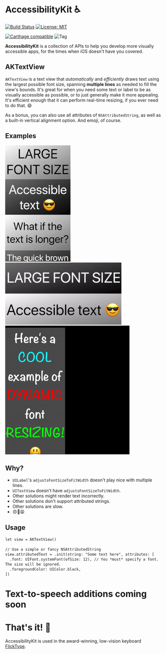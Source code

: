 # AccessibilityKit ♿️

[![Build Status](https://travis-ci.com/FlickType/AccessibilityKit.svg?branch=master)](https://travis-ci.com/FlickType/AccessibilityKit) [![License: MIT](https://img.shields.io/github/license/FlickType/AccessibilityKit.svg)](https://opensource.org/licenses/MIT) 

[![Carthage compatible](https://img.shields.io/badge/Carthage-compatible-4BC51D.svg?style=flat)](https://github.com/Carthage/Carthage) ![Tag](https://img.shields.io/github/tag/FlickType/AccessibilityKit.svg) 

**AccessibilityKit** is a collection of APIs to help you develop more visually accessible apps, for the times when iOS doesn't have you covered.


## AKTextView

`AKTextView` is a text view that _automatically_ and _efficiently_ draws text using the largest possible font size, spanning **multiple lines** as needed to fill the view's bounds. It's great for when you need some text or label to be as visually accessible as possible, or to just generally make it more appealing. It's efficient enough that it can perform real-time resizing, if you ever need to do that. 😄

As a bonus, you can also use all attributes of `NSAttributedString`, as well as a built-in vertical alignment option. And emoji, of course.

## Examples
![Animated example of AKTextView, portrait](/assets/textview-portrait.gif) ![Animated example of AKTextView, landscape](/assets/textview-landscape.gif) ![Animated example of AKTextView](/assets/textview-resize.gif)

## Why?

- `UILabel`'s `adjustsFontSizeToFitWidth` doesn't play nice with multiple lines.
- `UITextView` doesn't have `adjustsFontSizeToFitWidth`.
- Other solutions might render text incorrectly.
- Other solutions don't support attributed strings.
- Other solutions are slow.
- 😠😤😩

## Usage

```
let view = AKTextView()

// Use a simple or fancy NSAttributedString
view.attributedText = .init(string: "Some text here", attributes: [
  .font: UIFont.systemFont(ofSize: 12), // You *must* specify a font. The size will be ignored.
  .foregroundColor: UIColor.black,
])
```

# Text-to-speech additions coming soon

# That's it! 👏

AccessibilityKit is used in the award-winning, low-vision keyboard [FlickType](https://www.flicktype.com).
